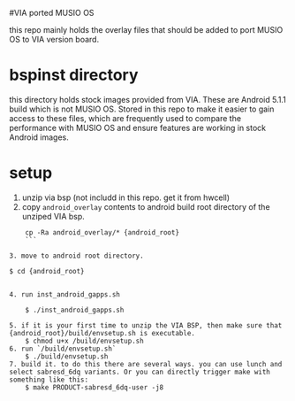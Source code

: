 #VIA ported MUSIO OS

this repo mainly holds the overlay files that should be added to port MUSIO OS to VIA version board.

# bspinst directory

this directory holds stock images provided from VIA. These are Android 5.1.1 build which is not MUSIO OS. Stored in this repo to make it easier to gain access to these files, which are frequently used to compare the performance with MUSIO OS and ensure features are working in stock Android images.

# setup

1. unzip via bsp (not includd in this repo. get it from hwcell)
2. copy `android_overlay` contents to android build root directory of the unziped VIA bsp.
```
	cp -Ra android_overlay/* {android_root}
	```

3. move to android root directory.
```
	$ cd {android_root}
```

4. run inst_android_gapps.sh

	$ ./inst_android_gapps.sh

5. if it is your first time to unzip the VIA BSP, then make sure that {android_root}/build/envsetup.sh is executable.
	$ chmod u+x /build/envsetup.sh
6. run `/build/envsetup.sh`
	$ ./build/envsetup.sh
7. build it. to do this there are several ways. you can use lunch and select sabresd_6dq variants. Or you can directly trigger make with something like this:
	$ make PRODUCT-sabresd_6dq-user -j8


